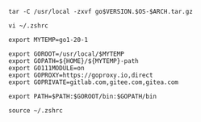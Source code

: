  
`tar -C /usr/local -zxvf go$VERSION.$OS-$ARCH.tar.gz`     



`vi ~/.zshrc`   

```
export MYTEMP=go1-20-1

export GOROOT=/usr/local/$MYTEMP
export GOPATH=${HOME}/${MYTEMP}-path
export GO111MODULE=on
export GOPROXY=https://goproxy.io,direct
export GOPRIVATE=gitlab.com,gitee.com,gitea.com

export PATH=$PATH:$GOROOT/bin:$GOPATH/bin
```

`source ~/.zshrc`   
